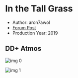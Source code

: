 # In the Tall Grass

* Author: aron7awol
* [Forum Post](https://www.avsforum.com/threads/bass-eq-for-filtered-movies.2995212/post-58643818)
* Production Year: 2019

## DD+ Atmos

![img 0](https://i.imgur.com/D0CYE3o.jpg)

![img 1](https://i.imgur.com/8xdfhZH.png)

